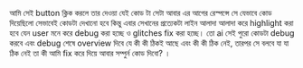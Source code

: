  আমি সেই button ক্লিক করলে তার দেওয়া যেই কোড টা সেটা আবার এর আগের রেস্পন্সে সে যেভাবে কোড দিয়েছিলো সেভাবেই কোডটা দেখানো হবে কিন্তু এবার সেখানের প্রত্যেকটা লাইন আলাদা আলাদা করে highlight করা হবে যেন user মনে করে debug করা হচ্ছে ও glitches fix করা হচ্ছে। তো ai সেই পুরো কোডটা debug করবে এবং debug শেষে overview দিবে যে কী কী ঠিকই আছে এবং কী কী ঠিক নেই, তারপর সে বলবে যা যা ঠিক নেই তা কী আমি fix করে দিয়ে আবার সম্পুর্ন কোড দিবো? ।

